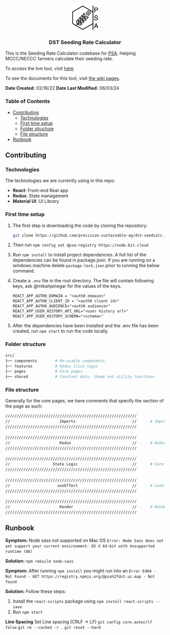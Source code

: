 <div align="center">

[![PSA](./public/PSALogo.png)](https://www.precisionsustainableag.org/)

### DST Seeding Rate Calculator

</div>

This is the Seeding Rate Calculator codebase for [PSA](https://www.precisionsustainableag.org/). Helping MCCC/NECCC farmers calculate their seeding rate.

To access the live tool, visit [here](https://covercrop-seedcalc.org/).

To see the documents for this tool, visit [the wiki pages](https://precision-sustainable-ag.atlassian.net/wiki/spaces/DST/pages/162037825/Seeding+Rate+Calculator).

**Date Created:** 02/16/22
**Date Last Modified:** 06/03/24

### Table of Contents

- [Contributing](#contributing)
  - [Technologies](#technologies)
  - [First time setup](#first-time-setup)
  - [Folder structure](#folder-structure)
  - [File structure](#file-structure)
- [Runbook](#runbook)

## Contributing

### Technologies

The technologies we are currently using in this repo:

- **React**: Front-end Reat app
- **Redux**: State management
- **Material UI**: UI Library


### First time setup

1. The first step is downloading the code by cloning the repository:

    ```sh
    git clone https://github.com/precision-sustainable-ag/dst-seedcalc.git
    ```

2. Then run `npm config set @psa:registry https://node.bit.cloud`

3. Run `npm install` to install project dependencies. A full list of the dependencies can be found in package.json. If you are running on a windows machine delete `package-lock.json` prior to running the below command.

4. Create a `.env` file in the root directory. The file will contain following keys, ask @mikahpinegar for the values of the keys.

    ```
    REACT_APP_AUTH0_DOMAIN = "<auth0 domain>"
    REACT_APP_AUTH0_CLIENT_ID = "<auth0 client id>"
    REACT_APP_AUTH0_AUDIENCE="<auth0 audience>"
    REACT_APP_USER_HISTORY_API_URL="<user history url>"
    REACT_APP_USER_HISTORY_SCHEMA="<schema>"
    ```

5. After the dependencies have been installed and the .env file has been created, run `npm start` to run the code locally. 


### Folder structure

```sh
src/
├── components        # Re-usable components
├── features          # Redux slice logic
├── pages             # Core pages
├── shared            # Constant data, theme and utility functions
```

### File structure

Generally for the core pages, we have comments that specify the section of the page as such:

```sh
//////////////////////////////////////////////////////////
//                      Imports                         //      # Imports
//////////////////////////////////////////////////////////

//////////////////////////////////////////////////////////
//                      Redux                           //      # Redux logic
//////////////////////////////////////////////////////////

//////////////////////////////////////////////////////////
//                   State Logic                        //      # Core logic
//////////////////////////////////////////////////////////

//////////////////////////////////////////////////////////
//                     useEffect                        //      # useEffect
//////////////////////////////////////////////////////////

//////////////////////////////////////////////////////////
//                      Render                          //      # Render
//////////////////////////////////////////////////////////
```


## Runbook

**Symptom:**
Node sass not supported on Mac OS `Error: Node Sass does not yet support your current environment: OS X 64-bit with Unsupported runtime (88)`

**Solution:**
`npm rebuild node-sass`

**Symptom:**
After running `npm install` you might run into an `Error E404 - Not Found - GET https://registry.npmjs.org/@psa%2fdst.ui.map - Not found`

**Solution:**
Follow these steps:
1. Install the `react-scripts` package using `npm install react-scripts --save`
2. Run  `npm start`

**Line Spacing**
Set Line spacing (CRLF -> LF)
`git config core.autocrlf false`
`git rm --cached -r .`
`git reset --hard`
